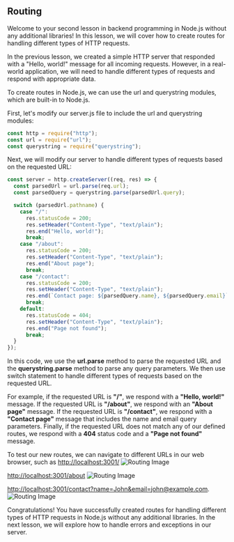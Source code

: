 ## Routing

Welcome to your second lesson in backend programming in Node.js without any additional libraries! In this lesson, we will cover how to create routes for handling different types of HTTP requests.

In the previous lesson, we created a simple HTTP server that responded with a "Hello, world!" message for all incoming requests. However, in a real-world application, we will need to handle different types of requests and respond with appropriate data.

To create routes in Node.js, we can use the url and querystring modules, which are built-in to Node.js.

First, let's modify our server.js file to include the url and querystring modules:

```javascript
const http = require("http");
const url = require("url");
const querystring = require("querystring");
```

Next, we will modify our server to handle different types of requests based on the requested URL:

```javascript
const server = http.createServer((req, res) => {
  const parsedUrl = url.parse(req.url);
  const parsedQuery = querystring.parse(parsedUrl.query);

  switch (parsedUrl.pathname) {
    case "/":
      res.statusCode = 200;
      res.setHeader("Content-Type", "text/plain");
      res.end("Hello, world!");
      break;
    case "/about":
      res.statusCode = 200;
      res.setHeader("Content-Type", "text/plain");
      res.end("About page");
      break;
    case "/contact":
      res.statusCode = 200;
      res.setHeader("Content-Type", "text/plain");
      res.end(`Contact page: ${parsedQuery.name}, ${parsedQuery.email}`);
      break;
    default:
      res.statusCode = 404;
      res.setHeader("Content-Type", "text/plain");
      res.end("Page not found");
      break;
  }
});
```

In this code, we use the **url.parse** method to parse the requested URL and the **querystring.parse** method to parse any query parameters. We then use switch statement to handle different types of requests based on the requested URL.

For example, if the requested URL is **"/"**, we respond with a **"Hello, world!"** message. If the requested URL is **"/about"**, we respond with an **"About page"** message. If the requested URL is **"/contact"**, we respond with a **"Contact page"** message that includes the name and email query parameters. Finally, if the requested URL does not match any of our defined routes, we respond with a **404** status code and a **"Page not found"** message.

To test our new routes, we can navigate to different URLs in our web browser, such as [http://localhost:3001/](http://localhost:3001/)
![Routing Image](/Articles/BackEnd/NodeJS/routing1.png)

[http://localhost:3001/about](http://localhost:3001/about)
![Routing Image](/Articles/BackEnd/NodeJS/routing2.png)

[http://localhost:3001/contact?name=John&email=john@example.com](http://localhost:3001/contact?name=John&email=john@example.com).
![Routing Image](/Articles/BackEnd/NodeJS/routing3.png)

Congratulations! You have successfully created routes for handling different types of HTTP requests in Node.js without any additional libraries. In the next lesson, we will explore how to handle errors and exceptions in our server.
